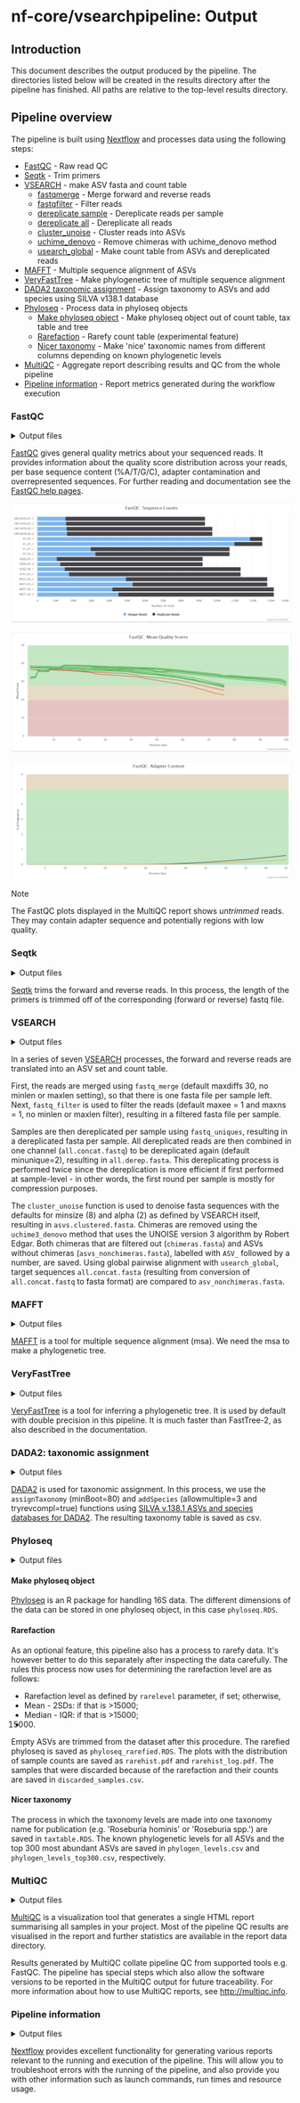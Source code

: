 # nf-core/vsearchpipeline: Output

## Introduction

This document describes the output produced by the pipeline. The directories listed below will be created in the results directory after the pipeline has finished. All paths are relative to the top-level results directory.


## Pipeline overview

The pipeline is built using [Nextflow](https://www.nextflow.io/) and processes data using the following steps:

- [FastQC](#fastqc) - Raw read QC
- [Seqtk](#seqtk) - Trim primers
- [VSEARCH](#vsearch) - make ASV fasta and count table
  - [fastqmerge](#vsearch) - Merge forward and reverse reads
  - [fastqfilter](#vsearch) - Filter reads
  - [dereplicate sample](#vsearch) - Dereplicate reads per sample
  - [dereplicate all](#vsearch) - Dereplicate all reads
  - [cluster_unoise](#vsearch) - Cluster reads into ASVs
  - [uchime_denovo](#vsearch) - Remove chimeras with uchime_denovo method
  - [usearch_global](#vsearch) - Make count table from ASVs and dereplicated reads
- [MAFFT](#mafft) - Multiple sequence alignment of ASVs
- [VeryFastTree](#veryfasttree) - Make phylogenetic tree of multiple sequence alignment
- [DADA2 taxonomic assignment](#dada2-taxonomic-assignment) - Assign taxonomy to ASVs and add species using SILVA v138.1 database
- [Phyloseq](#phyloseq) - Process data in phyloseq objects
  - [Make phyloseq object](#make-phyloseq-object) - Make phyloseq object out of count table, tax table and tree
  - [Rarefaction](#rarefaction) - Rarefy count table (experimental feature)
  - [Nicer taxonomy](#nicer-taxonomy) - Make 'nice' taxonomic names from different columns depending on known phylogenetic levels
- [MultiQC](#multiqc) - Aggregate report describing results and QC from the whole pipeline
- [Pipeline information](#pipeline-information) - Report metrics generated during the workflow execution


### FastQC

<details markdown="1">
<summary>Output files</summary>

- `fastqc/`
  - `*_fastqc.html`: FastQC report containing quality metrics.
  - `*_fastqc.zip`: Zip archive containing the FastQC report, tab-delimited data file and plot images.

</details>

[FastQC](http://www.bioinformatics.babraham.ac.uk/projects/fastqc/) gives general quality metrics about your sequenced reads. It provides information about the quality score distribution across your reads, per base sequence content (%A/T/G/C), adapter contamination and overrepresented sequences. For further reading and documentation see the [FastQC help pages](http://www.bioinformatics.babraham.ac.uk/projects/fastqc/Help/).

![MultiQC - FastQC sequence counts plot](images/mqc_fastqc_counts.png)

![MultiQC - FastQC mean quality scores plot](images/mqc_fastqc_quality.png)

![MultiQC - FastQC adapter content plot](images/mqc_fastqc_adapter.png)

> [!NOTE]
> The FastQC plots displayed in the MultiQC report shows _untrimmed_ reads. They may contain adapter sequence and potentially regions with low quality.

### Seqtk

<details markdown="1">
<summary>Output files</summary>

- `seqtk/`
  - `*.trim.fastq.gz`: Trimmed reads. 

</details>

[Seqtk]() trims the forward and reverse reads. In this process, the length of the primers is trimmed off of the corresponding (forward or reverse) fastq file.

### VSEARCH

<details markdown="1">
<summary>Output files</summary>

- `vsearch/`
  - `*.merged.fastq.gz`: merged fastq.gz per sample
  - `*.filtered.fastq`: filtered fastq per sample
  - `*.derep.fastq`: dereplicated fastq per sample
  - `all.concat.fastq`: all reads concatenated in one fastq file
  - `all.derep.fasta`: fasta file with unique sequences resulting from `fastq_uniques` for all concatenated reads
  - `asvs.clustered.fasta`: ASV fasta resulting from clustering
  - `asvs_nonchimeras.fasta`: fasta with ASVs that are left after `uchime3_denovo` chimera detection
  - `chimeras.fasta`: chimeras that were filtered out by `uchime3_denovo`
  - `all.concat.fasta`: the `all_concat.fastq` file converted to fasta with `fastqfilter` for `usearch_global`
  - `count_table.txt`: count table resulting from `usearch_global`

</details>

In a series of seven [VSEARCH](https://github.com/torognes/vsearch/wiki/VSEARCH-pipeline) processes, the forward and reverse reads are translated into an ASV set and count table. 

First, the reads are merged using `fastq_merge` (default maxdiffs 30, no minlen or maxlen setting), so that there is one fasta file per sample left. Next, `fastq_filter` is used to filter the reads (default maxee = 1 and maxns = 1, no minlen or maxlen filter), resulting in a filtered fasta file per sample. 

Samples are then dereplicated per sample using `fastq_uniques`, resulting in a dereplicated fasta per sample. All dereplicated reads are then combined in one channel (`all.concat.fastq`) to be dereplicated again (default minunique=2), resulting in `all.derep.fasta`. This dereplicating process is performed twice since the dereplication is more efficient if first performed at sample-level - in other words, the first round per sample is mostly for compression purposes.

The `cluster_unoise` function is used to denoise fasta sequences with the defaults for minsize (8) and alpha (2) as defined by VSEARCH itself, resulting in `asvs.clustered.fasta`. Chimeras are removed using the `uchime3_denovo` method that uses the UNOISE version 3 algorithm by Robert Edgar. Both chimeras that are filtered out (`chimeras.fasta`) and ASVs without chimeras (`asvs_nonchimeras.fasta`), labelled with `ASV_` followed by a number, are saved. Using global pairwise alignment with `usearch_global`, target sequences `all.concat.fasta` (resulting from conversion of `all.concat.fastq` to fasta format) are compared to `asv_nonchimeras.fasta`.

### MAFFT

<details markdown="1">
<summary>Output files</summary>

- `mafft/`
  - `asvs.msa`: multiple sequence alignment of the ASV sequences

</details>

[MAFFT](https://mafft.cbrc.jp/alignment/software/) is a tool for multiple sequence alignment (msa). We need the msa to make a phylogenetic tree.

### VeryFastTree

<details markdown="1">
<summary>Output files</summary>

- `veryfasttree/`
  - `asvs.msa.tree`: phylogenetic tree of ASVs

</details>

[VeryFastTree](https://github.com/citiususc/veryfasttree) is a tool for inferring a phylogenetic tree. It is used by default with double precision in this pipeline. It is much faster than FastTree-2, as also described in the documentation.

### DADA2: taxonomic assignment

<details markdown="1">
<summary>Output files</summary>

- `dada2/`
  - `taxtable.csv`: taxonomy table

</details>

[DADA2](https://benjjneb.github.io/dada2/) is used for taxonomic assignment. In this process, we use the `assignTaxonomy` (minBoot=80) and `addSpecies` (allowmultiple=3 and tryrevcompl=true) functions using [SILVA v.138.1 ASVs and species databases for DADA2](https://zenodo.org/records/4587955). The resulting taxonomy table is saved as csv.

### Phyloseq

<details markdown="1">
<summary>Output files</summary>

- `phyloseq/`
  - `phyloseq.RDS`: phyloseq object of count table, tax table and tree
  - `phyloseq_rarefied.RDS`: this is a rarefied phyloseq object
  - `rarehist.pdf`: histogram of of counts per sample
  - `rarahist_log.pdf`: histogram of counts per sample, log10-transformed
  - `discarded_samples.csv`: samples that were discarded during rarefaction and their counts
  - `taxtable.RDS`: taxtable with assembled taxonomy in the last column in RDS format
  - `phylogen_levels.csv`: this table shows the phylogenetic levels known as a percentage of all ASVs
  - `phylogen_levels_top300.csv`: this table shows the phylogenetic levels known as a percentage of the top 300 most abundant ASVs

</details>

#### Make phyloseq object
[Phyloseq](https://joey711.github.io/phyloseq/index.html) is an R package for handling 16S data. The different dimensions of the data can be stored in one phyloseq object, in this case `phyloseq.RDS`. 

#### Rarefaction
As an optional feature, this pipeline also has a process to rarefy data. It's however better to do this separately after inspecting the data carefully. The rules this process now uses for determining the rarefaction level are as follows:
- Rarefaction level as defined by `rarelevel` parameter, if set; otherwise,
- Mean - 2SDs: if that is >15000; 
- Median - IQR: if that is >15000; 
- 15000.
Empty ASVs are trimmed from the dataset after this procedure. The rarefied phyloseq is saved as `phyloseq_rarefied.RDS`. The plots with the distribution of sample counts are saved as `rarehist.pdf` and `rarehist_log.pdf`. The samples that were discarded because of the rarefaction and their counts are saved in `discarded_samples.csv`.

#### Nicer taxonomy
The process in which the taxonomy levels are made into one taxonomy name for publication (e.g. 'Roseburia hominis' or 'Roseburia spp.') are saved in `taxtable.RDS`. The known phylogenetic levels for all ASVs and the top 300 most abundant ASVs are saved in `phylogen_levels.csv` and `phylogen_levels_top300.csv`, respectively.


### MultiQC

<details markdown="1">
<summary>Output files</summary>

- `multiqc/`
  - `multiqc_report.html`: a standalone HTML file that can be viewed in your web browser.
  - `multiqc_data/`: directory containing parsed statistics from the different tools used in the pipeline.
  - `multiqc_plots/`: directory containing static images from the report in various formats.

</details>

[MultiQC](http://multiqc.info) is a visualization tool that generates a single HTML report summarising all samples in your project. Most of the pipeline QC results are visualised in the report and further statistics are available in the report data directory.

Results generated by MultiQC collate pipeline QC from supported tools e.g. FastQC. The pipeline has special steps which also allow the software versions to be reported in the MultiQC output for future traceability. For more information about how to use MultiQC reports, see <http://multiqc.info>.

### Pipeline information

<details markdown="1">
<summary>Output files</summary>

- `pipeline_info/`
  - Reports generated by Nextflow: `execution_report.html`, `execution_timeline.html`, `execution_trace.txt` and `pipeline_dag.dot`/`pipeline_dag.svg`.
  - Reports generated by the pipeline: `pipeline_report.html`, `pipeline_report.txt` and `software_versions.yml`. The `pipeline_report*` files will only be present if the `--email` / `--email_on_fail` parameter's are used when running the pipeline.
  - Reformatted samplesheet files used as input to the pipeline: `samplesheet.valid.csv`.
  - Parameters used by the pipeline run: `params.json`.

</details>

[Nextflow](https://www.nextflow.io/docs/latest/tracing.html) provides excellent functionality for generating various reports relevant to the running and execution of the pipeline. This will allow you to troubleshoot errors with the running of the pipeline, and also provide you with other information such as launch commands, run times and resource usage.
